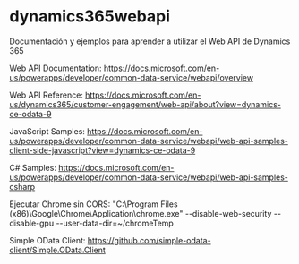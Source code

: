 # dynamics365webapi
Documentación y ejemplos para aprender a utilizar el Web API de Dynamics 365

Web API Documentation: https://docs.microsoft.com/en-us/powerapps/developer/common-data-service/webapi/overview

Web API Reference: https://docs.microsoft.com/en-us/dynamics365/customer-engagement/web-api/about?view=dynamics-ce-odata-9

JavaScript Samples: https://docs.microsoft.com/en-us/powerapps/developer/common-data-service/webapi/web-api-samples-client-side-javascript?view=dynamics-ce-odata-9

C# Samples: https://docs.microsoft.com/en-us/powerapps/developer/common-data-service/webapi/web-api-samples-csharp

Ejecutar Chrome sin CORS: 
"C:\Program Files (x86)\Google\Chrome\Application\chrome.exe" --disable-web-security --disable-gpu --user-data-dir=~/chromeTemp

Simple OData Client: https://github.com/simple-odata-client/Simple.OData.Client
